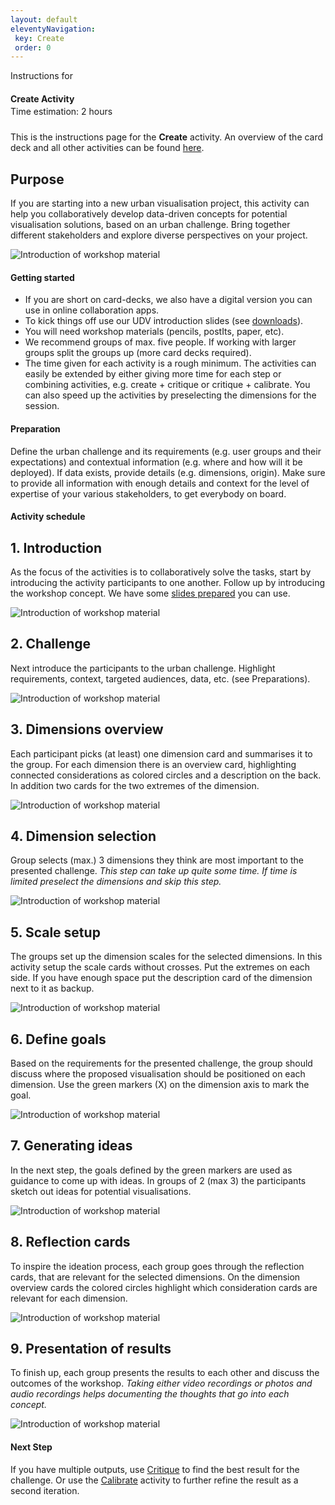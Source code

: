 ```yaml
---
layout: default
eleventyNavigation:
 key: Create
 order: 0
---
```


<section class="section workshop-section" style="padding-bottom:0;">
Instructions for 
<h4 style="margin-bottom:0.25em;"><strong>Create Activity</strong></h4>
<span class="project__tags__row--tag">Time estimation: 2 hours</span>
<p style="padding-top:10px;">This is the instructions page for the <b>Create</b> activity. An overview of the card deck and all other activities can be found <a href="/">here</a>.</p>
</section>

<section class="section instructions-section">
	<div>
		<h2>Purpose</h2>
		<p>If you are starting into a new urban visualisation project, this activity can help you collaboratively develop data-driven concepts for potential visualisation solutions, based on an urban challenge. Bring together different stakeholders and explore diverse perspectives on your project.</p>
  </div>
	<div>
		<img src="/assets/img/instructions/create-intro.jpg" alt="Introduction of workshop material" />
	</div>
</section>

<section class="section instructions-advice workshop-section workshop-section__focus" style="padding-bottom:0;">
<h4>Getting started</h4>

<ul class="workshop-section__focus-list">
<li class="workshop-section__focus-list-item">
<span class="workshop-section__focus-list-item--headline">If you are short on card-decks, we also have a digital version you can use in online collaboration apps.</span>
</li>
<li class="workshop-section__focus-list-item">
<span class="workshop-section__focus-list-item--headline">To kick things off use our UDV introduction slides (see <a href="/#downloads">downloads</a>).</span>
</li>
<li class="workshop-section__focus-list-item">
<span class="workshop-section__focus-list-item--headline">You will need workshop materials (pencils, postIts, paper, etc).</span>
</li>
<li class="workshop-section__focus-list-item">
<span class="workshop-section__focus-list-item--headline">We recommend groups of max. five people. If working with larger groups split the groups up (more card decks required).</span>
</li>
<li class="workshop-section__focus-list-item">
<span class="workshop-section__focus-list-item--headline">The time given for each activity is a rough minimum. The activities can easily be extended by either giving more time for each step or combining activities, e.g. create + critique or critique + calibrate. You can also speed up the activities by preselecting the dimensions for the session.</span>
</li>
</ul>

</section>

<section class="section workshop-section" style="padding-bottom:0;">
<h4>Preparation</h4>

<p>Define the urban challenge and its requirements (e.g. user groups and their expectations) and contextual information (e.g. where and how will it be deployed). If data exists, provide details (e.g. dimensions, origin). Make sure to provide all information with enough details and context for the level of expertise of your various stakeholders, to get everybody on board.</p>

<h4>Activity schedule</h4>
</section>

<section class="section instructions-section">
	<div>
		<h2>1. Introduction</h2>
		<p>As the focus of the activities is to collaboratively solve the tasks, start by introducing the activity participants to one another. Follow up by introducing the workshop concept. We have some <a href="/#downloads">slides prepared</a> you can use.</p>
  </div>
	<div>
		<img src="/assets/img/instructions/1-intro.jpg" alt="Introduction of workshop material" />
	</div>
</section>

<section class="section instructions-section">
	<div>
		<h2>2. Challenge</h2>
		<p>Next introduce the participants to the urban challenge. Highlight requirements, context, targeted audiences, data, etc. (see Preparations).</p>
  </div>
	<div>
		<img src="/assets/img/instructions/2-challenge.jpg" alt="Introduction of workshop material" />
	</div>
</section>

<section class="section instructions-section">
	<div>
		<h2>3. Dimensions overview</h2>
		<p>Each participant picks (at least) one dimension card and summarises it to the group. For each dimension there is an overview card, highlighting connected considerations as colored circles and a description on the back. In addition two cards for the two extremes of the dimension.</p>
  </div>
	<div>
		<img src="/assets/img/instructions/3-dimensions.jpg" alt="Introduction of workshop material" />
	</div>
</section>

<section class="section instructions-section">
	<div>
		<h2>4. Dimension selection</h2>
		<p>Group selects (max.) 3 dimensions they think are most important to the  presented challenge. <i>This step can take up quite some time. If time is limited preselect the dimensions and skip this step.</i></p>
  </div>
	<div>
		<img src="/assets/img/instructions/4-dimension-selection.jpg" alt="Introduction of workshop material" />
	</div>
</section>

<section class="section instructions-section">
	<div>
		<h2>5. Scale setup</h2>
		<p>The groups set up the dimension scales for the selected dimensions. In this activity setup the scale cards without crosses. Put the extremes on each side. If you have enough space put the description card of the dimension next to it as backup.</p>
  </div>
	<div>
		<img src="/assets/img/instructions/5-scales.jpg" alt="Introduction of workshop material" />
	</div>
</section>

<section class="section instructions-section">
	<div>
		<h2>6. Define goals</h2>
		<p>Based on the requirements for the presented challenge, the group should discuss where the proposed visualisation should be positioned on each dimension. Use the green markers (X) on the dimension axis to mark the goal.</p>
  </div>
	<div>
		<img src="/assets/img/instructions/6-goals.jpg" alt="Introduction of workshop material" />
	</div>
</section>

<section class="section instructions-section">
	<div>
		<h2>7. Generating ideas</h2>
		<p>In the next step, the goals defined by the green markers are used as guidance to come up with ideas. In groups of 2 (max 3) the participants sketch out ideas for potential visualisations.</p>
  </div>
	<div>
		<img src="/assets/img/instructions/7-ideate.jpg" alt="Introduction of workshop material" />
	</div>
</section>

<section class="section instructions-section">
	<div>
		<h2>8. Reflection cards</h2>
		<p>To inspire the ideation process, each group goes through the reflection cards, that are relevant for the selected dimensions. On the dimension overview cards the colored circles highlight which consideration cards are relevant for each dimension.</p>
  </div>
	<div>
		<img src="/assets/img/instructions/8-considerations.jpg" alt="Introduction of workshop material" />
	</div>
</section>

<section class="section instructions-section">
	<div>
		<h2>9. Presentation of results</h2>
		<p>To finish up, each group presents the results to each other and discuss the outcomes of the workshop. <i>Taking either video recordings or photos and audio recordings helps documenting the thoughts that go into each concept.</i></p>
  </div>
	<div>
		<img src="/assets/img/instructions/9-results.jpg" alt="Introduction of workshop material" />
	</div>
</section>


<section class="section workshop-section">
<h4>Next Step</h4>

<p>If you have multiple outputs, use <a href="/critique/">Critique</a> to find the best result for the challenge. Or use the <a href="/calibrate/">Calibrate</a> activity to further refine the result as a second iteration.</p>
</section>